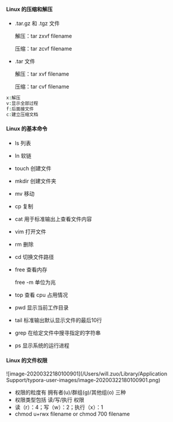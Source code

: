 #### Linux 的压缩和解压

- .tar.gz 和 .tgz 文件

  解压：tar zxvf filename

  压缩：tar zcvf filename

- .tar 文件

  解压：tar xvf filename

  压缩：tar cvf filename

```php
x:解压
v:显示全部过程
f:后面接文件
c:建立压缩文档
```

#### Linux 的基本命令

- ls 列表

- ln 软链

- touch 创建文件

- mkdir 创建文件夹

- mv 移动

- cp 复制

- cat 用于标准输出上查看文件内容

- vim 打开文件

- rm 删除

- cd 切换文件路径

- free 查看内存

  free -m 单位为兆

- top 查看 cpu 占用情况

- pwd 显示当前工作目录

- tail 标准输出默认显示文件的最后10行

- grep 在给定文件中搜寻指定的字符串

- ps 显示系统的运行进程

#### Linux 的文件权限

![image-20200322180100901](/Users/will.zuo/Library/Application Support/typora-user-images/image-20200322180100901.png)

- 权限的粒度有 拥有者(u)/群组(g)/其他组(o) 三种
- 权限类型包括 读/写/执行 权限
- 读（r）：4；写（w）：2；执行（x）：1
- chmod u+rwx filename or chmod 700 filename

